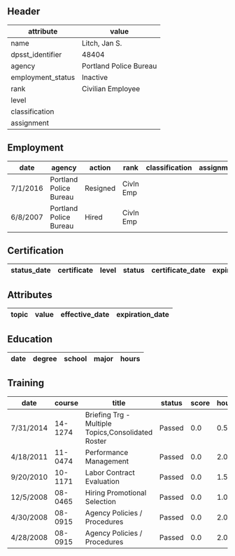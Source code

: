 ## Header
| attribute | value |
| --------- | ----- |
| name | Litch, Jan S. |
| dpsst_identifier | 48404 |
| agency | Portland Police Bureau |
| employment_status | Inactive |
| rank | Civilian Employee |
| level |  |
| classification |  |
| assignment |  |
## Employment
| date | agency | action | rank | classification | assignment |
| ---- | ------ | ------ | ---- | -------------- | ---------- |
| 7/1/2016 | Portland Police Bureau | Resigned | Civln Emp |  |  |
| 6/8/2007 | Portland Police Bureau | Hired | Civln Emp |  |  |
## Certification
| status_date | certificate | level | status | certificate_date | expiration_date | probation_date |
| ----------- | ----------- | ----- | ------ | ---------------- | --------------- | -------------- |
## Attributes
| topic | value | effective_date | expiration_date |
| ----- | ----- | -------------- | --------------- |
## Education
| date | degree | school | major | hours |
| ---- | ------ | ------ | ----- | ----- |
## Training
| date | course | title | status | score | hours |
| ---- | ------ | ----- | ------ | ----- | ----- |
| 7/31/2014 | 14-1274 | Briefing Trg - Multiple Topics,Consolidated Roster | Passed | 0.0 | 0.50 |
| 4/18/2011 | 11-0474 | Performance Management | Passed | 0.0 | 2.00 |
| 9/20/2010 | 10-1171 | Labor Contract Evaluation | Passed | 0.0 | 1.50 |
| 12/5/2008 | 08-0465 | Hiring  Promotional Selection | Passed | 0.0 | 1.00 |
| 4/30/2008 | 08-0915 | Agency Policies / Procedures | Passed | 0.0 | 2.00 |
| 4/28/2008 | 08-0915 | Agency Policies / Procedures | Passed | 0.0 | 2.00 |
